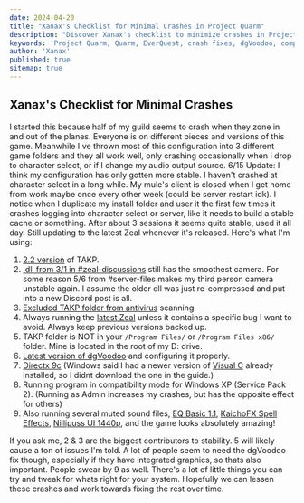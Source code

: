 ```yaml
---
date: 2024-04-20
title: "Xanax's Checklist for Minimal Crashes in Project Quarm"
description: "Discover Xanax's checklist to minimize crashes in Project Quarm, including tips on configurations, dgVoodoo fixes, and compatibility settings."
keywords: 'Project Quarm, Quarm, EverQuest, crash fixes, dgVoodoo, compatibility settings, TAKP, Zeal, DirectX 9c'
author: 'Xanax'
published: true
sitemap: true
---
```


## Xanax's Checklist for Minimal Crashes

I started this because half of my guild seems to crash when they zone in and out of the planes. Everyone is on different pieces and versions of this game. Meanwhile I've thrown most of this configuration into 3 different game folders and they all work well, only crashing occasionally when I drop to character select, or if I change my audio output source. 6/15 Update: I think my configuration has only gotten more stable. I haven't crashed at character select in a long while. My mule's client is closed when I get home from work maybe once every other week (could be server restart idk). I notice when I duplicate my install folder and user it the first few times it crashes logging into character select or server, like it needs to build a stable cache or something. After about 3 sessions it seems quite stable, used it all day. Still updating to the latest Zeal whenever it's released. Here's what I'm using:

1. [2.2 version](https://drive.google.com/file/d/1qoBktDeJMJKPBr-EZxub1vspJhz11i1y) of TAKP.
2. [.dll from 3/1 in #zeal-discussions](https://discord.com/channels/1133452007412334643/1210670176077348934/1227704216655761499) still has the smoothest camera. For some reason 5/6 from #server-files makes my third person camera unstable again. I assume the older dll was just re-compressed and put into a new Discord post is all.
3. [Excluded TAKP folder from antivirus](https://quarm.guide/installing-the-game#prerequisite-2-required-excluding-your-takp-installation) scanning.
4. Always running the [latest Zeal](https://github.com/iamclint/Zeal/releases) unless it contains a specific bug I want to avoid. Always keep previous versions backed up.
5. TAKP folder is NOT in your `/Program Files/` or `/Program Files x86/` folder. Mine is located in the root of my D: drive.
6. [Latest version of dgVoodoo](http://dege.freeweb.hu/dgVoodoo2/dgVoodoo2/) and configuring it properly.
7. [Directx 9c](https://www.microsoft.com/en-us/download/details.aspx?id=8109) (Windows said I had a newer version of [Visual C](https://www.microsoft.com/en-us/download/details.aspx?id=53587) already installed, so I didnt download the one in the guide.)
8. Running program in compatibility mode for Windows XP (Service Pack 2). (Running as Admin increases my crashes, but has the opposite effect for others)
9. Also running several muted sound files, [EQ Basic 1.1](https://www.reddit.com/r/project1999/comments/10rz5r0/eq_basic_v11_an_eq_graphics_overhaul_project/), [KaichoFX Spell Effects](https://www.reddit.com/r/ProjectQuarm/comments/17h98xq/comment/k6prhur/), [Nillipuss UI 1440p](https://github.com/NilliP/NillipussUI_1440p), and the game looks absolutely amazing!

If you ask me, 2 & 3 are the biggest contributors to stability. 5 will likely cause a ton of issues I'm told. A lot of people seem to need the dgVoodoo fix though, especially if they have integrated graphics, so thats also important. People swear by 9 as well. There's a lot of little things you can try and tweak for whats right for your system. Hopefully we can lessen these crashes and work towards fixing the rest over time.
